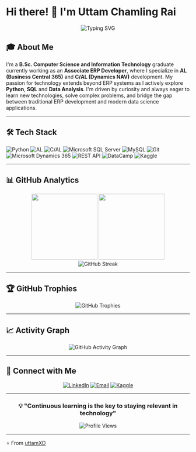 # Hi there! 👋 I'm Uttam Chamling Rai

<div align="center">
  <img src="https://readme-typing-svg.herokuapp.com/?lines=Associate+ERP+Developer;Data+Enthusiast;B.Sc.+CSIT+Graduate;Lifelong+Learner&font=Fira%20Code&center=true&width=380&height=50&duration=4000&pause=1000" alt="Typing SVG" />
</div>
 

## 🎓 About Me 
I'm a **B.Sc. Computer Science and Information Technology** graduate currently working as an **Associate ERP Developer**, where I specialize in **AL (Business Central 365)** and **C/AL (Dynamics NAV)** development. My passion for technology extends beyond ERP systems as I actively explore **Python**, **SQL** and **Data Analysis**. I'm driven by curiosity and always eager to learn new technologies, solve complex problems, and bridge the gap between traditional ERP development and modern data science applications.

---

## 🛠️ Tech Stack

![Python](https://img.shields.io/badge/Python-3776AB?style=for-the-badge&logo=python&logoColor=white) ![AL](https://img.shields.io/badge/AL-0078D4?style=for-the-badge&logo=microsoft&logoColor=white) ![C/AL](https://img.shields.io/badge/C%2FAL-5C2D91?style=for-the-badge&logo=microsoft&logoColor=white) ![Microsoft SQL Server](https://img.shields.io/badge/Microsoft%20SQL%20Server-CC2927?style=for-the-badge&logo=microsoft%20sql%20server&logoColor=white) ![MySQL](https://img.shields.io/badge/MySQL-4479A1?style=for-the-badge&logo=mysql&logoColor=white) ![Git](https://img.shields.io/badge/Git-F05032?style=for-the-badge&logo=git&logoColor=white) ![Microsoft Dynamics 365](https://img.shields.io/badge/Dynamics%20365-0078D4?style=for-the-badge&logo=microsoft&logoColor=white) ![REST API](https://img.shields.io/badge/REST-02569B?style=for-the-badge&logo=rest&logoColor=white) ![DataCamp](https://img.shields.io/badge/DataCamp-03EF62?style=for-the-badge&logo=datacamp&logoColor=white) ![Kaggle](https://img.shields.io/badge/Kaggle-20BEFF?style=for-the-badge&logo=kaggle&logoColor=white)

---

## 📊 GitHub Analytics

<div align="center">
  <img height="180em" src="https://github-readme-stats.vercel.app/api?username=uttamXD&show_icons=true&theme=dark&include_all_commits=true&count_private=true&hide_border=true&bg_color=0d1117&title_color=58a6ff&text_color=e6edf3&icon_color=79c0ff"/>
  <img height="180em" src="https://github-readme-stats.vercel.app/api/top-langs/?username=uttamXD&layout=compact&theme=dark&hide_border=true&bg_color=0d1117&title_color=58a6ff&text_color=e6edf3"/>
</div>

<div align="center">
  <img src="https://github-readme-streak-stats.herokuapp.com/?user=uttamXD&theme=dark&hide_border=true&background=0d1117&stroke=58a6ff&ring=58a6ff&fire=79c0ff&currStreakNum=e6edf3&sideNums=e6edf3&currStreakLabel=58a6ff&sideLabels=58a6ff&dates=7d8590" alt="GitHub Streak" />
</div>

---

## 🏆 GitHub Trophies
<div align="center">
  <img src="https://github-profile-trophy.vercel.app/?username=uttamXD&theme=darkhub&no-frame=true&no-bg=true&margin-w=4&row=1" alt="GitHub Trophies" />
</div>


---

## 📈 Activity Graph
<div align="center">
  <img src="https://github-readme-activity-graph.vercel.app/graph?username=uttamXD&bg_color=0d1117&color=e6edf3&line=58a6ff&point=79c0ff&area=true&hide_border=true" alt="GitHub Activity Graph" />
</div>

---

## 🤝 Connect with Me

<div align="center">
  
[![LinkedIn](https://img.shields.io/badge/LinkedIn-0077B5?style=for-the-badge&logo=linkedin&logoColor=white)](https://www.linkedin.com/in/utttam-chamling-rai/)
[![Email](https://img.shields.io/badge/Email-D14836?style=for-the-badge&logo=gmail&logoColor=white)](mailto:raiuttam88.ur@gmail.com)
[![Kaggle](https://img.shields.io/badge/Kaggle-20BEFF?style=for-the-badge&logo=kaggle&logoColor=white)](https://www.kaggle.com/uttamchamlingrai)

</div>

---

<div align="center">
  
### 💡 "Continuous learning is the key to staying relevant in technology"

![Profile Views](https://komarev.com/ghpvc/?username=uttamXD&color=58a6ff&style=flat-square&label=Profile+Views)

</div>

---

⭐ From [uttamXD](https://github.com/uttamXD)
